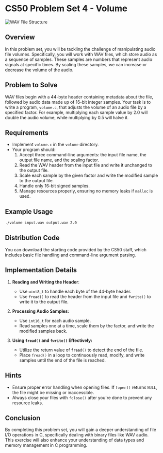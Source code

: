 # CS50 Problem Set 4 - Volume

![WAV File Structure](https://cs50.harvard.edu/x/2024/psets/4/volume/wav_file.png)


## Overview

In this problem set, you will be tackling the challenge of manipulating audio file volumes. Specifically, you will work with WAV files, which store audio as a sequence of samples. These samples are numbers that represent audio signals at specific times. By scaling these samples, we can increase or decrease the volume of the audio.

## Problem to Solve

WAV files begin with a 44-byte header containing metadata about the file, followed by audio data made up of 16-bit integer samples. Your task is to write a program, `volume.c`, that adjusts the volume of an audio file by a specified factor. For example, multiplying each sample value by 2.0 will double the audio volume, while multiplying by 0.5 will halve it.

## Requirements

- Implement `volume.c` in the `volume` directory.
- Your program should:
  1. Accept three command-line arguments: the input file name, the output file name, and the scaling factor.
  2. Read the WAV header from the input file and write it unchanged to the output file.
  3. Scale each sample by the given factor and write the modified sample to the output file.
  4. Handle only 16-bit signed samples.
  5. Manage resources properly, ensuring no memory leaks if `malloc` is used.

## Example Usage

```bash
./volume input.wav output.wav 2.0
```

## Distribution Code

You can download the starting code provided by the CS50 staff, which includes basic file handling and command-line argument parsing.

## Implementation Details

1. **Reading and Writing the Header:**
   - Use `uint8_t` to handle each byte of the 44-byte header.
   - Use `fread()` to read the header from the input file and `fwrite()` to write it to the output file.

2. **Processing Audio Samples:**
   - Use `int16_t` for each audio sample.
   - Read samples one at a time, scale them by the factor, and write the modified samples back.

3. **Using `fread()` and `fwrite()` Effectively:**
   - Utilize the return value of `fread()` to detect the end of the file.
   - Place `fread()` in a loop to continuously read, modify, and write samples until the end of the file is reached.

## Hints

- Ensure proper error handling when opening files. If `fopen()` returns `NULL`, the file might be missing or inaccessible.
- Always close your files with `fclose()` after you're done to prevent any resource leaks.

## Conclusion

By completing this problem set, you will gain a deeper understanding of file I/O operations in C, specifically dealing with binary files like WAV audio. This exercise will also enhance your understanding of data types and memory management in C programming.
